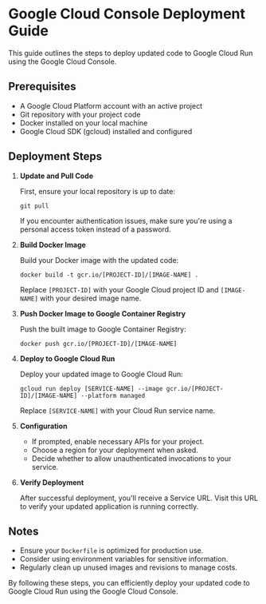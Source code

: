 # Google Cloud Console Deployment Guide

This guide outlines the steps to deploy updated code to Google Cloud Run using the Google Cloud Console.

## Prerequisites

- A Google Cloud Platform account with an active project
- Git repository with your project code
- Docker installed on your local machine
- Google Cloud SDK (gcloud) installed and configured

## Deployment Steps

1. **Update and Pull Code**

   First, ensure your local repository is up to date:

   ```
   git pull
   ```

   If you encounter authentication issues, make sure you're using a personal access token instead of a password.

2. **Build Docker Image**

   Build your Docker image with the updated code:

   ```
   docker build -t gcr.io/[PROJECT-ID]/[IMAGE-NAME] .
   ```

   Replace `[PROJECT-ID]` with your Google Cloud project ID and `[IMAGE-NAME]` with your desired image name.

3. **Push Docker Image to Google Container Registry**

   Push the built image to Google Container Registry:

   ```
   docker push gcr.io/[PROJECT-ID]/[IMAGE-NAME]
   ```

4. **Deploy to Google Cloud Run**

   Deploy your updated image to Google Cloud Run:

   ```
   gcloud run deploy [SERVICE-NAME] --image gcr.io/[PROJECT-ID]/[IMAGE-NAME] --platform managed
   ```

   Replace `[SERVICE-NAME]` with your Cloud Run service name.

5. **Configuration**

   - If prompted, enable necessary APIs for your project.
   - Choose a region for your deployment when asked.
   - Decide whether to allow unauthenticated invocations to your service.

6. **Verify Deployment**

   After successful deployment, you'll receive a Service URL. Visit this URL to verify your updated application is running correctly.

## Notes

- Ensure your `Dockerfile` is optimized for production use.
- Consider using environment variables for sensitive information.
- Regularly clean up unused images and revisions to manage costs.

By following these steps, you can efficiently deploy your updated code to Google Cloud Run using the Google Cloud Console.
